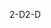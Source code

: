 <span data-ttu-id="a7d80-101">2-D</span><span class="sxs-lookup"><span data-stu-id="a7d80-101">2-D</span></span>